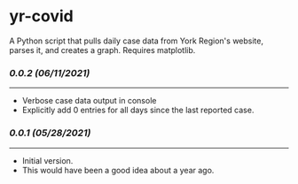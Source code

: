 # yr-covid
A Python script that pulls daily case data from York Region's website, parses it, and creates a graph.
Requires matplotlib.

### *0.0.2 (06/11/2021)*
------------------------
- Verbose case data output in console
- Explicitly add 0 entries for all days since the last reported case. 

### *0.0.1 (05/28/2021)*
------------------------
- Initial version.
- This would have been a good idea about a year ago.
